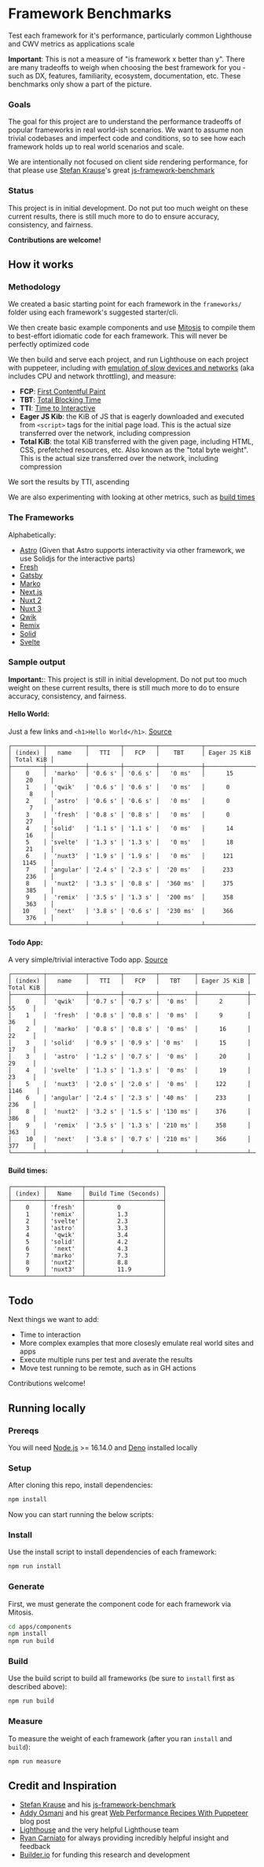 # Framework Benchmarks

Test each framework for it's performance, particularly common Lighthouse and CWV metrics as applications scale

**Important**: This is not a measure of "is framework x better than y". There are many tradeoffs to weigh when choosing the best framework for you - such as DX, features, familiarity, ecosystem, documentation, etc. These benchmarks only show a part of the picture.

### Goals

The goal for this project are to understand the performance tradeoffs of popular frameworks in real world-ish scenarios. We want to assume non trivial codebases and imperfect code and conditions, so to see how each framework holds up to real world scenarios and scale.

We are intentionally not focused on client side rendering performance, for that please use [Stefan Krause](https://github.com/krausest)'s great [js-framework-benchmark](https://github.com/krausest/js-framework-benchmark)

### Status

This project is in initial development. Do not put too much weight on these current results, there is still much more to do to ensure accuracy, consistency, and fairness.

**Contributions are welcome!**

## How it works

### Methodology

We created a basic starting point for each framework in the `frameworks/` folder using each framework's suggested starter/cli.

We then create basic example components and use [Mitosis](https://github.com/builderio/mitosis) to compile them to best-effort idiomatic code for each framework. This will never be perfectly optimized code

We then build and serve each project, and run Lighthouse on each project with puppeteer, including with [emulation of slow devices and networks](https://github.com/GoogleChrome/lighthouse/blob/master/docs/emulation.md) (aka includes CPU and network throttling), and measure:

- **FCP**: [First Contentful Paint](https://web.dev/first-contentful-paint/)
- **TBT**: [Total Blocking Time](https://web.dev/tbt/)
- **TTI**: [Time to Interactive](https://web.dev/interactive/)
- **Eager JS Kib**: the KiB of JS that is eagerly downloaded and executed from `<script>` tags for the initial page load. This is the actual size transferred over the network, including compression
- **Total KiB**: the total KiB transferred with the given page, including HTML, CSS, prefetched resources, etc. Also known as the "total byte weight". This is the actual size transferred over the network, including compression

We sort the results by TTI, ascending

We are also experimenting with looking at other metrics, such as [build times](#build-times)

### The Frameworks

Alphabetically:


- [Astro](https://astro.build/) (Given that Astro supports interactivity via other framework, we use Solidjs for the interactive parts)
- [Fresh](https://fresh.deno.dev/)
- [Gatsby](https://www.gatsbyjs.com/)
- [Marko](https://markojs.com/)
- [Next.js](https://nextjs.org/)
- [Nuxt 2](https://nuxtjs.org/)
- [Nuxt 3](https://v3.nuxtjs.org/)
- [Qwik](https://qwik.builder.io/)
- [Remix](https://remix.run/)
- [Solid](https://www.solidjs.com/)
- [Svelte](https://svelte.dev/)

### Sample output

**Important:**: This project is still in initial development. Do not put too much weight on these current results, there is still much more to do to ensure accuracy, consistency, and fairness.

#### Hello World:

Just a few links and `<h1>Hello World</h1>`. [Source](https://github.com/BuilderIO/framework-benchmarks/blob/main/apps/components/src/components/hello-world.lite.tsx)

```
┌─────────┬───────────┬─────────┬─────────┬────────────┬──────────────┬───────────┐
│ (index) │   name    │   TTI   │   FCP   │    TBT     │ Eager JS KiB │ Total KiB │
├─────────┼───────────┼─────────┼─────────┼────────────┼──────────────┼───────────┤
│    0    │  'marko'  │ '0.6 s' │ '0.6 s' │   '0 ms'   │      15      │    20     │
│    1    │  'qwik'   │ '0.6 s' │ '0.6 s' │   '0 ms'   │      0       │     8     │
│    2    │  'astro'  │ '0.6 s' │ '0.6 s' │   '0 ms'   │      0       │     7     │
│    3    │  'fresh'  │ '0.8 s' │ '0.8 s' │   '0 ms'   │      0       │    27     │
│    4    │ 'solid'   │ '1.1 s' │ '1.1 s' │   '0 ms'   │      14      │    16     │
│    5    │ 'svelte'  │ '1.3 s' │ '1.3 s' │   '0 ms'   │      18      │    21     │
│    6    │  'nuxt3'  │ '1.9 s' │ '1.9 s' │   '0 ms'   │     121      │   1145    │
│    7    │ 'angular' │ '2.4 s' │ '2.3 s' │  '20 ms'   │     233      │    236    │
│    8    │  'nuxt2'  │ '3.3 s' │ '0.8 s' │  '360 ms'  │     375      │    385    │
│    9    │  'remix'  │ '3.5 s' │ '1.3 s' │  '200 ms'  │     358      │    363    │
│   10    │  'next'   │ '3.8 s' │ '0.6 s' │  '230 ms'  │     366      │    376    │
└─────────┴───────────┴─────────┴─────────┴────────────┴──────────────┴───────────┘
```

#### Todo App:

A very simple/trivial interactive Todo app. [Source](https://github.com/BuilderIO/framework-benchmarks/blob/main/apps/components/src/components/todo-app.lite.tsx)

```
┌─────────┬───────────┬─────────┬─────────┬──────────┬──────────────┬───────────┐
│ (index) │   name    │   TTI   │   FCP   │   TBT    │ Eager JS KiB │ Total KiB │
├─────────┼───────────┼─────────┼─────────┼──────────┼──────────────┼───────────┤
│    0    │  'qwik'   │ '0.7 s' │ '0.7 s' │  '0 ms'  │      2       │    55     │
│    1    │  'fresh'  │ '0.8 s' │ '0.8 s' │  '0 ms'  │      9       │    36     │
│    2    │  'marko'  │ '0.8 s' │ '0.8 s' │  '0 ms'  │      16      │    22     │
│    3    │ 'solid'   │ '0.9 s' │ '0.9 s' │ '0 ms'   │      15      │    17     │
│    3    │  'astro'  │ '1.2 s' │ '0.7 s' │  '0 ms'  │      20      │    29     │
│    4    │ 'svelte'  │ '1.3 s' │ '1.3 s' │  '0 ms'  │      19      │    23     │
│    5    │  'nuxt3'  │ '2.0 s' │ '2.0 s' │  '0 ms'  │     122      │   1146    │
│    6    │ 'angular' │ '2.4 s' │ '2.3 s' │ '40 ms'  │     233      │    236    │
│    8    │  'nuxt2'  │ '3.2 s' │ '1.5 s' │ '130 ms' │     376      │    386    │
│    9    │  'remix'  │ '3.5 s' │ '1.3 s' │ '210 ms' │     358      │    363    │
│    10   │  'next'   │ '3.8 s' │ '0.7 s' │ '210 ms' │     366      │    377    │
└─────────┴───────────┴─────────┴─────────┴──────────┴──────────────┴───────────┘
```

#### Build times:

```
┌─────────┬──────────┬──────────────────────┐
│ (index) │   Name   │ Build Time (Seconds) │
├─────────┼──────────┼──────────────────────┤
│    0    │ 'fresh'  │         0            │
│    1    │ 'remix'  │         1.3          │
│    2    │ 'svelte' │         2.3          │
│    3    │ 'astro'  │         3.3          │
│    4    │  'qwik'  │         3.4          │
│    5    │ 'solid'  │         4.2          │
│    6    │  'next'  │         4.3          │
│    7    │ 'marko'  │         7.3          │
│    8    │ 'nuxt2'  │         8.8          │
│    9    │ 'nuxt3'  │         11.9         │
└─────────┴──────────┴──────────────────────┘
```

## Todo

Next things we want to add:

- Time to interaction
- More complex examples that more closesly emulate real world sites and apps
- Execute multiple runs per test and averate the results
- Move test running to be remote, such as in GH actions

Contributions welcome!

## Running locally

### Prereqs

You will need [Node.js](https://nodejs.org/en/download/) >= 16.14.0 and [Deno](https://deno.land/manual/getting_started/installation) installed locally

### Setup

After cloning this repo, install dependencies:

```sh
npm install
```

Now you can start running the below scripts:

### Install

Use the install script to install dependencies of each framework:

```sh
npm run install
```

### Generate

First, we must generate the component code for each framework via Mitosis.

```sh
cd apps/components
npm install
npm run build
```

### Build

Use the build script to build all frameworks (be sure to `install` first as described above):

```sh
npm run build
```

### Measure

To measure the weight of each framework (after you ran `install` and `build`):

```sh
npm run measure
```

## Credit and Inspiration

- [Stefan Krause](https://github.com/krausest) and his [js-framework-benchmark](https://github.com/krausest/js-framework-benchmark)
- [Addy Osmani](https://github.com/addyosmani) and his great [Web Performance Recipes With Puppeteer](https://addyosmani.com/blog/puppeteer-recipes/) blog post
- [Lighthouse](https://github.com/GoogleChrome/lighthouse) and the very helpful Lighthouse team
- [Ryan Carniato](https://github.com/ryansolid) for always providing incredibly helpful insight and feedback
- [Builder.io](https://www.builder.io/) for funding this research and development
